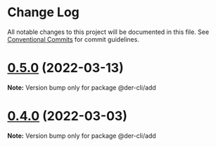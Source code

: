 # Change Log

All notable changes to this project will be documented in this file.
See [Conventional Commits](https://conventionalcommits.org) for commit guidelines.

# [0.5.0](https://github.com/der-cli/der-cli/compare/v0.4.7...v0.5.0) (2022-03-13)

**Note:** Version bump only for package @der-cli/add





# [0.4.0](https://github.com/der-cli/der-cli/compare/v0.3.3...v0.4.0) (2022-03-03)

**Note:** Version bump only for package @der-cli/add
